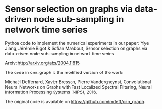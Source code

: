 # Sensor selection on graphs via data-driven node sub-sampling in network time series
Python code to implement the numerical experiments in our paper:
Yiye Jiang, Jérémie Bigot & Sofian Maabout, Sensor selection on graphs via data-driven node sub-sampling in network time series.

Arxiv: http://arxiv.org/abs/2004.11815

The code in cnn_graph is the modified version of the work: 

Michaël Defferrard, Xavier Bresson, Pierre Vandergheynst, Convolutional Neural Networks on Graphs with Fast Localized Spectral Filtering, Neural Information Processing Systems (NIPS), 2016.

The original code is available on https://github.com/mdeff/cnn_graph.


